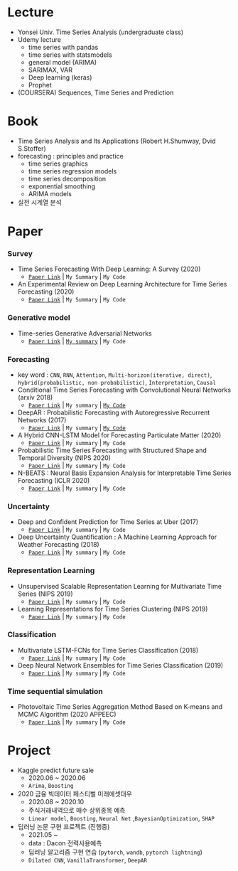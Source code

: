 # Lecture
- Yonsei Univ. Time Series Analysis (undergraduate class)
- Udemy lecture
    - time series with pandas
    - time series with statsmodels
    - general model (ARIMA)
    - SARIMAX, VAR
    - Deep learning (keras)
    - Prophet
- (COURSERA) Sequences, Time Series and Prediction

# Book
- Time Series Analysis and Its Applications (Robert H.Shumway, Dvid S.Stoffer)
- forecasting : principles and practice
    - time series graphics
    - time series regression models
    - time series decomposition
    - exponential smoothing
    - ARIMA models
- 실전 시계열 분석

# Paper
### Survey
- Time Series Forecasting With Deep Learning: A Survey (2020)
    - [`Paper Link`](https://arxiv.org/abs/2004.13408) | `My Summary` | `My Code`
- An Experimental Review on Deep Learning Architecture for Time Series Forecasting (2020)
    - [`Paper Link`](https://arxiv.org/abs/2103.12057) | `My Summary` | `My Code`
### Generative model
- Time-series Generative Adversarial Networks
    - [`Paper Link`](https://papers.nips.cc/paper/2019/file/c9efe5f26cd17ba6216bbe2a7d26d490-Paper.pdf) | [`My summary`]((https://minsoo9506.github.io/blog/TimeGAN/)) | `My Code`
### Forecasting
- key word : `CNN`, `RNN`, `Attention`, `Multi-horizon(iterative, direct)`, `hybrid(probabilistic, non probabilistic)`, `Interpretation`, `Causal`
- Conditional Time Series Forecasting with Convolutional Neural Networks (arxiv 2018)
  - [`Paper Link`](https://arxiv.org/abs/1703.04691) | `My summary` | [`My Code`](./[[Project]%20논문%20구현])  
- DeepAR : Probabilistic Forecasting with Autoregressive Recurrent Networks (2017)
  - [`Paper Link`](https://arxiv.org/abs/1704.04110) | `My summary` | [`My Code`](./[[Project]%20논문%20구현])
- A Hybrid CNN-LSTM Model for Forecasting Particulate Matter (2020)
  - [`Paper Link`](https://ieeexplore.ieee.org/abstract/document/8979420) | `My summary` | `My Code`
- Probabilistic Time Series Forecasting with Structured Shape and Temporal Diversity (NIPS 2020)
  - [`Paper Link`](https://proceedings.neurips.cc//paper/2020/file/2f2b265625d76a6704b08093c652fd79-Paper.pdf) | `My summary` | `My Code`
- N-BEATS : Neural Basis Expansion Analysis for Interpretable Time Series Forecasting (ICLR 2020)
  - [`Paper Link`](https://iclr.cc/virtual_2020/poster_r1ecqn4YwB.html) | `My summary` | `My Code`

### Uncertainty
- Deep and Confident Prediction for Time Series at Uber (2017)
  - [`Paper Link`](https://arxiv.org/abs/1709.01907) | `My summary` | `My Code`
- Deep Uncertainty Quantification : A Machine Learning Approach for Weather Forecasting (2018)
  - [`Paper Link`](https://arxiv.org/abs/1812.09467) | `My summary` | `My Code`

### Representation Learning
- Unsupervised Scalable Representation Learning for Multivariate Time Series (NIPS 2019)
  - [`Paper Link`](https://arxiv.org/abs/1901.10738) | `My summary` | `My Code`
- Learning Representations for Time Series Clustering (NIPS 2019)
  - [`Paper Link`](https://papers.nips.cc/paper/2019/hash/1359aa933b48b754a2f54adb688bfa77-Abstract.html) | `My summary` | `My Code`

### Classification
- Multivariate LSTM-FCNs for Time Series Classification (2018)
  - [`Paper Link`](https://arxiv.org/abs/1801.04503) | `My summary` | `My Code`
- Deep Neural Network Ensembles for Time Series Classification (2019)
  - [`Paper Link`](https://arxiv.org/abs/1903.06602) | `My summary` | `My Code`

### Time sequential simulation
- Photovoltaic Time Series Aggregation Method Based on K-means and MCMC Algorithm (2020 APPEEC)
  - [`Paper Link`](https://ieeexplore.ieee.org/abstract/document/9220338) | `My summary` | `My Code`

# Project
- Kaggle predict future sale
  - 2020.06 ~ 2020.06
  - `Arima`, `Boosting`
- 2020 금융 빅데이터 페스티벌 미래에셋대우
  - 2020.08 ~ 2020.10
  - 주식거래내역으로 매수 상위종목 예측
  - `Linear model`, `Boosting`, `Neural Net` ,`BayesianOptimization`, `SHAP`
- 딥러닝 논문 구현 프로젝트 (진행중)
  - 2021.05 ~
  - data : Dacon 전력사용예측
  - 딥러닝 알고리즘 구현 연습 (`pytorch`, `wandb`, `pytorch lightning`)
  - `Dilated CNN`, `VanillaTransformer`, `DeepAR`